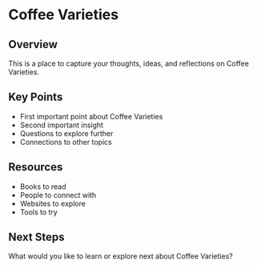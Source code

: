 # Coffee Varieties

## Overview

This is a place to capture your thoughts, ideas, and reflections on Coffee Varieties.

## Key Points

- First important point about Coffee Varieties
- Second important insight
- Questions to explore further
- Connections to other topics

## Resources

- Books to read
- People to connect with
- Websites to explore
- Tools to try

## Next Steps

What would you like to learn or explore next about Coffee Varieties?